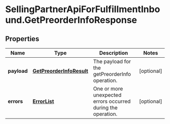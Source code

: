 # SellingPartnerApiForFulfillmentInbound.GetPreorderInfoResponse

## Properties
Name | Type | Description | Notes
------------ | ------------- | ------------- | -------------
**payload** | [**GetPreorderInfoResult**](GetPreorderInfoResult.md) | The payload for the getPreorderInfo operation. | [optional] 
**errors** | [**ErrorList**](ErrorList.md) | One or more unexpected errors occurred during the operation. | [optional] 


